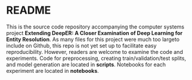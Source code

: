 # README
This is the source code repository accompanying the computer systems project **Extending DeepER: A Closer Examination of Deep Learning for Entity Resolution**. As many files for this project were much too largeto include on Github, this repo is not yet set up to facilitate easy reproducibility. However, readers are welcome to examine the code and experiments. Code for preprocessing, creating train/validation/test splits, and model generation are located in **scripts**. Notebooks for each experiment are located in **notebooks**.

